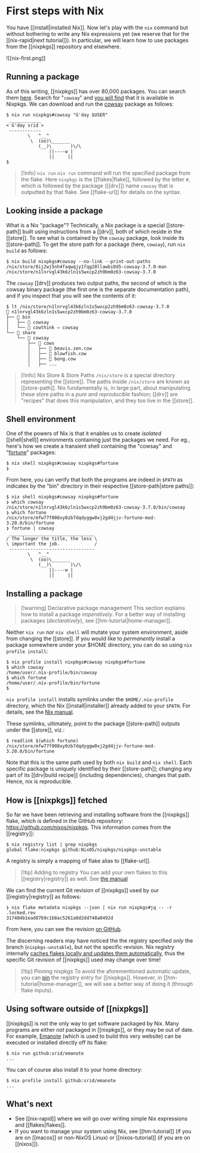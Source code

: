
# First steps with Nix

You have [[install|installed Nix]]. Now let's play with the `nix` command but without bothering to write any Nix expressions yet (we reserve that for the [[nix-rapid|next tutorial]]). In particular, we will learn how to use packages from the [[nixpkgs]] repository and elsewhere.

![[nix-first.png]]

## Running a package

As of this writing, [[nixpkgs]] has over 80,000 packages. You can search them [here](https://search.nixos.org/packages). Search for "`cowsay`" and [you will find](https://search.nixos.org/packages?type=packages&query=cowsay) that it is available in Nixpkgs. We can download and run the [cowsay](https://en.wikipedia.org/wiki/Cowsay) package as follows:

```text
$ nix run nixpkgs#cowsay "G'day $USER"
 ____________
< G'day srid >
 ------------
        \   ^__^
         \  (oo)\_______
            (__)\       )\/\
                ||----w |
                ||     || 
$
```

>[!info] `nix run`
> `nix run` command will run the specified package from the flake. Here `nixpkgs` is the [[flakes|flake]], followed by the letter `#`, which is followed by the package ([[drv]]) name `cowsay` that is outputted by that flake. See [[flake-url]] for details on the syntax.

## Looking inside a package

What is a Nix "package"? Technically, a Nix package is a special [[store-path]] built using instructions from a [[drv]], both of which reside in the [[store]]. To see what is contained by the `cowsay` package, look inside its [[store-path]]. To get the store path for a package (here, `cowsay`), run `nix build` as follows:

```text
$ nix build nixpkgs#cowsay --no-link --print-out-paths
/nix/store/8ij2wj5nh4faqwqjy1fqg20llawbi0d5-cowsay-3.7.0-man
/nix/store/n1lnrvgl43k6zln1s5wxcp2zh9bm0z63-cowsay-3.7.0
```

The `cowsay` [[drv]] produces two output paths, the second of which is the cowsay binary package (the first one is the separate documentation path), and if you inspect that you will see the contents of it:

```text
$ lt /nix/store/n1lnrvgl43k6zln1s5wxcp2zh9bm0z63-cowsay-3.7.0
 n1lnrvgl43k6zln1s5wxcp2zh9bm0z63-cowsay-3.7.0
├──  bin
│   ├──  cowsay
│   └──  cowthink ⇒ cowsay
└──  share
    └──  cowsay
        ├──  cows
        │   ├──  beavis.zen.cow
        │   ├──  blowfish.cow
        │   ├──  bong.cow
        │   ├── ...
```

>[!info] Nix Store & Store Paths
> `/nix/store` is a special directory representing the [[store]]. The paths inside `/nix/store` are known as [[store-path]]. Nix fundamentally is, in large part, about manipulating these store paths in a *pure* and *reproducible* fashion; [[drv]] are "recipes" that does this manipulation, and they too live in the [[store]].


## Shell environment

One of the powers of Nix is that it enables us to create *isolated* [[shell|shell]] environments containing just the packages we need. For eg., here's how we create a transient shell containing the "cowsay" and "[fortune](https://en.wikipedia.org/wiki/Fortune_(Unix))" packages:

```text
$ nix shell nixpkgs#cowsay nixpkgs#fortune 
❯
```

From here, you can verify that both the programs are indeed in `$PATH` as indicatex by the "bin" directory in their respective [[store-path|store paths]]:

```text
$ nix shell nixpkgs#cowsay nixpkgs#fortune 
❯ which cowsay
/nix/store/n1lnrvgl43k6zln1s5wxcp2zh9bm0z63-cowsay-3.7.0/bin/cowsay
❯ which fortune
/nix/store/mfw77f008xy0zb7dqdyggw0xj2gd4jjv-fortune-mod-3.20.0/bin/fortune
❯ fortune | cowsay
 ________________________________
/ The longer the title, the less \
\ important the job.             /
 --------------------------------
        \   ^__^
         \  (oo)\_______
            (__)\       )\/\
                ||----w |
                ||     ||
```


## Installing a package

>[!warning] Declarative package management
> This section explains how to install a package *imperatively*. For a better way of installing packages (*declaratively*), see [[hm-tutorial|home-manager]].

Neither `nix run` nor `nix shell` will mutate your system environment, aside from changing the [[store]]. If you would like to *permanently* install a package somewhere under your $HOME directory, you can do so using `nix profile install`:

```text
$ nix profile install nixpkgs#cowsay nixpkgs#fortune
$ which cowsay
/home/user/.nix-profile/bin/cowsay
$ which fortune
/home/user/.nix-profile/bin/fortune
$ 
```

`nix profile install` installs symlinks under the `$HOME/.nix-profile` directory, which the Nix [[install|installer]] already added to your `$PATH`. For details, see the [Nix manual](https://nixos.org/manual/nix/stable/command-ref/new-cli/nix3-profile-install).

These symlinks, ultimately, point to the package [[store-path]] outputs under the [[store]], viz.:

```text
$ readlink $(which fortune)
/nix/store/mfw77f008xy0zb7dqdyggw0xj2gd4jjv-fortune-mod-3.20.0/bin/fortune
```

Note that this is the same path used by both `nix build` and `nix shell`. Each specific package is uniquely identified by their [[store-path]]; changing any part of its [[drv|build recipe]] (including dependencies), changes that path. Hence, nix is reproducible.

## How is [[nixpkgs]] fetched

So far we have been retrieving and installing software from the [[nixpkgs]] flake, which is defined in the GitHub repository: https://github.com/nixos/nixpkgs. This information comes from the [[registry]]:


```text
$ nix registry list | grep nixpkgs
global flake:nixpkgs github:NixOS/nixpkgs/nixpkgs-unstable
```

A registry is simply a mapping of flake alias to [[flake-url]].

>[!tip] Adding to registry
> You can add your own flakes to this [[registry|registry]] as well. See [the manual](https://nixos.org/manual/nix/stable/command-ref/new-cli/nix3-registry-add)

We can find the current Git revision of [[nixpkgs]] used by our [[registry|registry]] as follows:

```text
❯ nix flake metadata nixpkgs --json | nix run nixpkgs#jq -- -r .locked.rev
317484b1ead87b9c1b8ac5261a8d2dd748a0492d
```

From here, you can see the revision [on GitHub](https://github.com/NixOS/nixpkgs/commit/317484b1ead87b9c1b8ac5261a8d2dd748a0492d).

The discerning readers may have noticed the the registry specified *only* the branch (`nixpkgs-unstable`), but not the specific revision. Nix registry internally [caches flakes locally and updates them automatically](https://nixos.org/manual/nix/stable/command-ref/new-cli/nix3-registry#description), thus the specific Git revision of [[nixpkgs]] used may change over time!

> [!tip] Pinning nixpkgs
> To avoid the aforementioned automatic update, you can [pin](https://nixos.org/manual/nix/stable/command-ref/new-cli/nix3-registry-pin) the registry entry for [[nixpkgs]]. However, in [[hm-tutorial|home-manager]], we will see a better way of doing it (through flake inputs).

## Using software outside of [[nixpkgs]]

[[nixpkgs]] is not the only way to get software packaged by Nix. Many programs are either *not* packaged in [[nixpkgs]], or they may be out of date. For example, [Emanote](https://emanote.srid.ca/start/install) (which is used to build this very website) can be executed or installed directly off its flake:

```text
$ nix run github:srid/emanote
...
```

You can of course also install it to your home directory:

```text
$ nix profile install github:srid/emanote
...
```

## What's next

- See [[nix-rapid]] where we will go over writing simple Nix expressions and [[flakes|flakes]]. 
- If you want to manage your system using Nix, see [[hm-tutorial]] (if you are on [[macos]] or non-NixOS Linux) or [[nixos-tutorial]] (if you are on [[nixos]]).